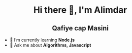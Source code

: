 <h1 align="center">Hi there 👋, I'm Alimdar</h1>
<h2 align="center">Qafiye cap Masini</h2>

- 🌱 I’m currently learning **Node.js**
- 💬 Ask me about **Algorithms, Javascript**
